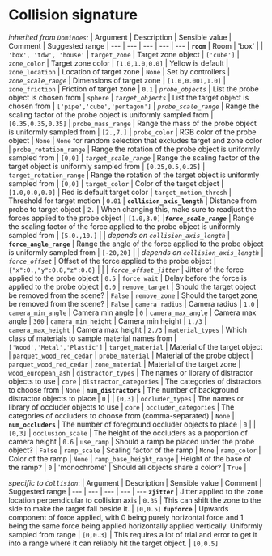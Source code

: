 # Collision signature

*inherited from `Dominoes`:*
| Argument | Description | Sensible value | Comment | Suggested range |
--- | --- | --- | --- | ---
| **`room`** | Room   | 'box'  | | `'box', 'tdw', 'house'`
| `target_zone` | Target zone object | `['cube']` 
| `zone_color` | Target zone color | `[1.0,1.0,0.0]` |  Yellow is default
| `zone_location` | Location of target zone | `None` | Set by controllers
| *`zone_scale_range`* | Dimensions of target zone | `[1.0,0.001,1.0]` 
| `zone_friction` | Friction of target zone | `0.1`
| *`probe_objects`* | List the probe object is chosen from | `sphere`
| *`target_objects`* | List the target object is chosen from | `['pipe','cube','pentagon']`
| *`probe_scale_range`* | Range the scaling factor of the probe object is uniformly sampled from | `[0.35,0.35,0.35]` 
| `probe_mass_range` | Range the mass of the probe object is uniformly sampled from | `[2.,7.]`
| `probe_color` | RGB color of the probe object | `None` | `None` for random selection that excludes target and zone color
| `probe_rotation_range` | Range the rotation of the probe object is uniformly sampled from  | `[0,0]`
| *`target_scale_range`* | Range the scaling factor of the target object is uniformly sampled from | `[0.25,0.5,0.25]`
| `target_rotation_range` | Range the rotation of the target object is uniformly sampled from | `[0,0]`
| `target_color` | Color of the target object | `[1.0,0.0,0.0]` | Red is default target color
| `target_motion_thresh` | Threshold for target motion  | `0.01`
| **`collision_axis_length`** | Distance from probe to target object | `2.` | When changing this, make sure to readjust the forces applied to the probe object | `[1.0,3.0]`
|***`force_scale_range`*** | Range the scaling factor of the force applied to the probe object is uniformly sampled from | `[5.0.,10.]` | | *depends on `collision_axis_length`*
| **`force_angle_range`** | Range the angle of the force applied to the probe object is uniformly sampled from | `[-20,20]` | | *depends on `collision_axis_length`*
| *`force_offset`* | Offset of the force applied to the probe object | `{"x":0.,"y":0.8,"z":0.0}` | | 
| *`force_offset_jitter`* | Jitter of the force applied to the probe object | `0.5`
| `force_wait` | Delay before the force is applied to the probe object | `0.0`
| `remove_target` | Should the target object be removed from the scene? | `False`
| `remove_zone` | Should the target zone be removed from the scene? | `False`
| `camera_radius` | Camera radius | `1.0`
| `camera_min_angle` | Camera min angle | `0`
| `camera_max_angle` | Camera max angle | `360`
| `camera_min_height` | Camera min height | `1./3`
| `camera_max_height` | Camera max height | `2./3`
| `material_types` | Which class of materials to sample material names from | `['Wood','Metal','Plastic']`
| `target_material` | Material of the target object | `parquet_wood_red_cedar`
| `probe_material` | Material of the probe object | `parquet_wood_red_cedar`
| `zone_material` | Material of the target zone | `wood_european_ash`
| `distractor_types` | The names or library of distractor objects to use | `core`
| `distractor_categories` | The categories of distractors to choose from | `None`
| **`num_distractors`** | The number of background distractor objects to place | `0` | | `[0,3]`
| `occluder_types` | The names or library of occluder objects to use | `core`
| `occluder_categories` | The categories of occluders to choose from (comma-separated) | `None`
| **`num_occluders`** | The number of foreground occluder objects to place | `0` | | `[0,3]`
| `occlusion_scale` | The height of the occluders as a proportion of camera height | `0.6`
| `use_ramp` | Should a ramp be placed under the probe object? | `False`
| `ramp_scale` | Scaling factor of the ramp | `None`
| `ramp_color` | Color of the ramp | `None`
| `ramp_base_height_range` | Height of the base of the ramp? | `0`
| 'monochrome' | Should all objects share a color? | `True` | 


*specific to `Collision`*:
| Argument | Description | Sensible value | Comment | Suggested range |
--- | --- | --- | --- | ---
**`zjitter`** | Jitter applied to the zone location perpendicular to collision axis | `0.35` | This can shift the zone to the side to make the target fall beside it. | `[0,0.5]`
**`fupforce`** | Upwards component of force applied, with 0 being purely horizontal force and 1 being the same force being applied horizontally applied vertically. Uniformly sampled from range | `[0,0.3]` | This requires a lot of trial and error to get it into a range where it can reliably hit the target object.  | `[0,0.5]`